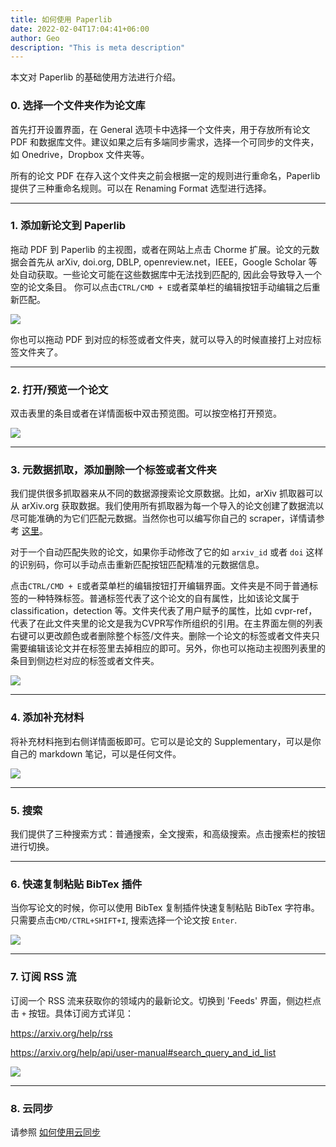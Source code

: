 ```yaml
---
title: 如何使用 Paperlib
date: 2022-02-04T17:04:41+06:00
author: Geo
description: "This is meta description"
---
```


本文对 Paperlib 的基础使用方法进行介绍。

### 0. 选择一个文件夹作为论文库

首先打开设置界面，在 General 选项卡中选择一个文件夹，用于存放所有论文 PDF 和数据库文件。建议如果之后有多端同步需求，选择一个可同步的文件夹，如 Onedrive，Dropbox 文件夹等。

所有的论文 PDF 在存入这个文件夹之前会根据一定的规则进行重命名，Paperlib 提供了三种重命名规则。可以在 Renaming Format 选型进行选择。

-----

### 1. 添加新论文到 Paperlib

拖动 PDF 到 Paperlib 的主视图，或者在网站上点击 Chorme 扩展。论文的元数据会首先从 arXiv, doi.org, DBLP, openreview.net，IEEE，Google Scholar 等处自动获取。一些论文可能在这些数据库中无法找到匹配的, 因此会导致导入一个空的论文条目。 你可以点击`CTRL/CMD + E`或者菜单栏的编辑按钮手动编辑之后重新匹配。

![](/images/blog/intro/add.png)

你也可以拖动 PDF 到对应的标签或者文件夹，就可以导入的时候直接打上对应标签文件夹了。

-----

### 2. 打开/预览一个论文 

双击表里的条目或者在详情面板中双击预览图。可以按空格打开预览。

![](/images/blog/intro/preview.png)


-----

### 3. 元数据抓取，添加删除一个标签或者文件夹

我们提供很多抓取器来从不同的数据源搜索论文原数据。比如，arXiv 抓取器可以从 arXiv.org 获取数据。我们使用所有抓取器为每一个导入的论文创建了数据流以尽可能准确的为它们匹配元数据。当然你也可以编写你自己的 scraper，详情请参考 [这里](https://github.com/GeoffreyChen777/paperlib/wiki)。

对于一个自动匹配失败的论文，如果你手动修改了它的如 `arxiv_id` 或者 `doi` 这样的识别码，你可以手动点击重新匹配按钮匹配精准的元数据信息。

点击`CTRL/CMD + E`或者菜单栏的编辑按钮打开编辑界面。文件夹是不同于普通标签的一种特殊标签。普通标签代表了这个论文的自有属性，比如该论文属于 classification，detection 等。文件夹代表了用户赋予的属性，比如 cvpr-ref，代表了在此文件夹里的论文是我为CVPR写作所组织的引用。在主界面左侧的列表右键可以更改颜色或者删除整个标签/文件夹。删除一个论文的标签或者文件夹只需要编辑该论文并在标签里去掉相应的即可。另外，你也可以拖动主视图列表里的条目到侧边栏对应的标签或者文件夹。

![](/images/blog/intro/edit.png)

-----

### 4. 添加补充材料

将补充材料拖到右侧详情面板即可。它可以是论文的 Supplementary，可以是你自己的 markdown 笔记，可以是任何文件。

![](/images/blog/intro/addsup.png)

-----

### 5. 搜索

我们提供了三种搜索方式：普通搜索，全文搜索，和高级搜索。点击搜索栏的按钮进行切换。

-----

### 6. 快速复制粘贴 BibTex 插件

当你写论文的时候，你可以使用 BibTex 复制插件快速复制粘贴 BibTex 字符串。只需要点击`CMD/CTRL+SHIFT+I`, 搜索选择一个论文按 `Enter`.

![](/images/blog/intro/plugin.png)


-----

### 7. 订阅 RSS 流

订阅一个 RSS 流来获取你的领域内的最新论文。切换到 'Feeds' 界面，侧边栏点击 `+` 按钮。具体订阅方式详见：

https://arxiv.org/help/rss

https://arxiv.org/help/api/user-manual#search_query_and_id_list

![](/images/blog/intro/feedadd.png)

-----

### 8. 云同步

请参照 [如何使用云同步](/cn/blog/sync/)
